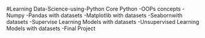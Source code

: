 #Learning Data-Science-using-Python
 Core Python
-OOPs concepts
-Numpy
-Pandas with datasets
-Matplotlib with datasets
-Seabornwith datasets
-Supervise Learning Models with datasets
-Unsupervised Learning Models with datasets
-Final Project  
